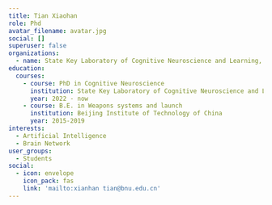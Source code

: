 ```yaml
---
title: Tian Xiaohan
role: Phd
avatar_filename: avatar.jpg
social: []
superuser: false
organizations:
  - name: State Key Laboratory of Cognitive Neuroscience and Learning, Beijing Normal University
education:
  courses:
    - course: PhD in Cognitive Neuroscience
      institution: State Key Laboratory of Cognitive Neuroscience and Learning, Beijing Normal University
      year: 2022 - now
    - course: B.E. in Weapons systems and launch 
      institution: Beijing Institute of Technology of China
      year: 2015-2019
interests:
  - Artificial Intelligence
  - Brain Network
user_groups:
  - Students
social:
  - icon: envelope
    icon_pack: fas
    link: 'mailto:xianhan tian@bnu.edu.cn'
---
```

